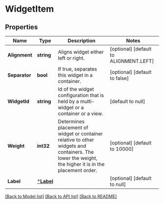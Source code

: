 # WidgetItem

## Properties
Name | Type | Description | Notes
------------ | ------------- | ------------- | -------------
**Alignment** | **string** | Aligns widget either left or right. | [optional] [default to ALIGNMENT.LEFT]
**Separator** | **bool** | If true, separates this widget in a container. | [optional] [default to false]
**WidgetId** | **string** | Id of the widget configuration that is held by a multi-widget or a container or a view. | [default to null]
**Weight** | **int32** | Determines placement of widget or container relative to other widgets and containers. The lower the weight, the higher it is in the placement order. | [optional] [default to 10000]
**Label** | [***Label**](Label.md) |  | [optional] [default to null]

[[Back to Model list]](../README.md#documentation-for-models) [[Back to API list]](../README.md#documentation-for-api-endpoints) [[Back to README]](../README.md)

